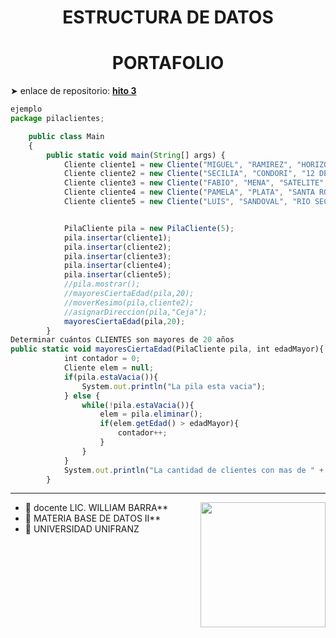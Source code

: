<h1 align="center"> ESTRUCTURA DE DATOS</h1>
<h1 align="center"> PORTAFOLIO</h1>

➤ enlace de repositorio: **[hito 3](https://github.com/REXFOX195/bhttps://github.com/REXFOX195/estructura-de-datos/tree/master/hito%203/procesual)**
```javascript
ejemplo
package pilaclientes;

    public class Main
    {
        public static void main(String[] args) {
            Cliente cliente1 = new Cliente("MIGUEL", "RAMIREZ", "HORIZONTES", 20, "Masculino");
            Cliente cliente2 = new Cliente("SECILIA", "CONDORI", "12 DE OCTUBRE", 23, "Femenino");
            Cliente cliente3 = new Cliente("FABIO", "MENA", "SATELITE", 34, "Masculino");
            Cliente cliente4 = new Cliente("PAMELA", "PLATA", "SANTA ROSA", 45, "Femenino");
            Cliente cliente5 = new Cliente("LUIS", "SANDOVAL", "RIO SECO", 19, "Masculino");


            PilaCliente pila = new PilaCliente(5);
            pila.insertar(cliente1);
            pila.insertar(cliente2);
            pila.insertar(cliente3);
            pila.insertar(cliente4);
            pila.insertar(cliente5);
            //pila.mostrar();
            //mayoresCiertaEdad(pila,20);
            //moverKesimo(pila,cliente2);
            //asignarDireccion(pila,"Ceja");
            mayoresCiertaEdad(pila,20);
        }
Determinar cuántos CLIENTES son mayores de 20 años
public static void mayoresCiertaEdad(PilaCliente pila, int edadMayor){
            int contador = 0;
            Cliente elem = null;
            if(pila.estaVacia()){
                System.out.println("La pila esta vacia");
            } else {
                while(!pila.estaVacia()){
                    elem = pila.eliminar();
                    if(elem.getEdad() > edadMayor){
                        contador++;
                    }
                }
            }
            System.out.println("La cantidad de clientes con mas de " + edadMayor +" son: " + contador);
        }


```







---
<img align='right' src='https://user-images.githubusercontent.com/5713670/87202985-820dcb80-c2b6-11ea-9f56-7ec461c497c3.gif' width='200"'>

- 🔭 docente LIC. WILLIAM BARRA**
- 🌱 MATERIA BASE DE DATOS II**
- 👯 UNIVERSIDAD UNIFRANZ
